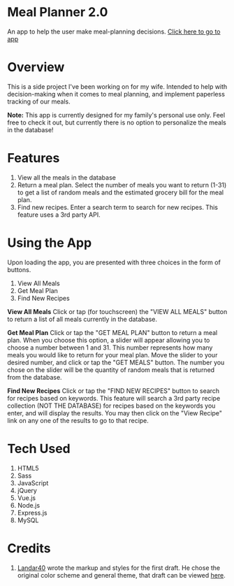 # Meal Planner 2.0
An app to help the user make meal-planning decisions. [Click here to go to app](https://mealplanner2.herokuapp.com/)

# Overview
This is a side project I've been working on for my wife. Intended to help with decision-making when it comes to meal planning, and implement paperless tracking of our meals.

**Note:** This app is currently designed for my family's personal use only. Feel free to check it out, but currently there is no option to personalize the meals in the database!

# Features 
1. View all the meals in the database
2. Return a meal plan. Select the number of meals you want to return (1-31) to get a list of random meals and the estimated grocery bill for the meal plan.
3. Find new recipes. Enter a search term to search for new recipes. This feature uses a 3rd party API.

# Using the App
Upon loading the app, you are presented with three choices in the form of buttons. 

1. View All Meals
2. Get Meal Plan
3. Find New Recipes

**View All Meals** Click or tap (for touchscreen) the "VIEW ALL MEALS" button to return a list of all meals currently in the database.

**Get Meal Plan** Click or tap the "GET MEAL PLAN" button to return a meal plan. When you choose this option, a slider will appear allowing you to choose a number between 1 and 31. This number represents how many meals you would like to return for your meal plan. Move the slider to your desired number, and click or tap the "GET MEALS" button. The number you chose on the slider will be the quantity of random meals that is returned from the database. 

**Find New Recipes** Click or tap the "FIND NEW RECIPES" button to search for recipes based on keywords. This feature will search a 3rd party recipe collection (NOT THE DATABASE) for recipes based on the keywords you enter, and will display the results. You may then click on the "View Recipe" link on any one of the results to go to that recipe.

# Tech Used
1. HTML5
2. Sass
3. JavaScript
4. jQuery
5. Vue.js
6. Node.js
7. Express.js
8. MySQL


# Credits
1. [Landar40](https://github.com/Landar40) wrote the markup and styles for the first draft. He chose the original color scheme and general theme, that draft can be viewed [here](https://github.com/Landar40/Project).

